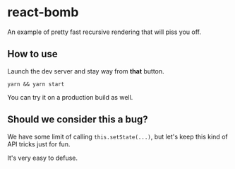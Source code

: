 # react-bomb

An example of pretty fast recursive rendering that will piss you off.

## How to use

Launch the dev server and stay way from **that** button.

```
yarn && yarn start
```

You can try it on a production build as well.

## Should we consider this a bug?

We have some limit of calling `this.setState(...)`, but let's keep this kind of
API tricks just for fun.

It's very easy to defuse.
